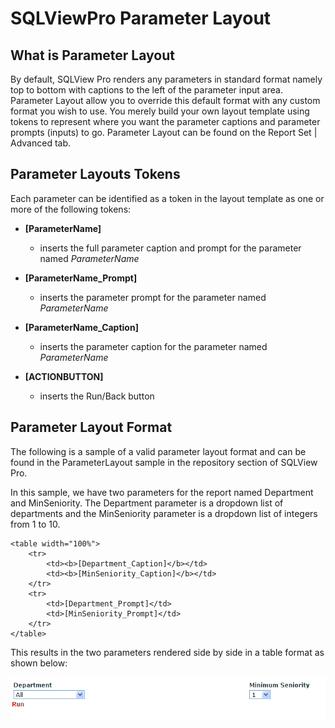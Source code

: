 # SQLViewPro Parameter Layout 

## What is Parameter Layout

By default, SQLView Pro renders any parameters in standard format namely
top to bottom with captions to the left of the parameter input area.
Parameter Layout allow you to override this default format with any
custom format you wish to use. You merely build your own layout template
using tokens to represent where you want the parameter captions and
parameter prompts (inputs) to go. Parameter Layout can be found on the
Report Set | Advanced tab.

## Parameter Layouts Tokens

Each parameter can be identified as a token in the layout template as
one or more of the following tokens:

-   **[ParameterName]**
    -   inserts the full parameter caption and prompt for the parameter
        named *ParameterName*

-   **[ParameterName\_Prompt]**
    -   inserts the parameter prompt for the parameter named
        *ParameterName*

-   **[ParameterName\_Caption]**
    -   inserts the parameter caption for the parameter named
        *ParameterName*

-   **[ACTIONBUTTON]**
    -   inserts the Run/Back button

## Parameter Layout Format

The following is a sample of a valid parameter layout format and can be
found in the ParameterLayout sample in the repository section of SQLView
Pro.

In this sample, we have two parameters for the report named Department
and MinSeniority. The Department parameter is a dropdown list of
departments and the MinSeniority parameter is a dropdown list of
integers from 1 to 10.

	<table width="100%">
		<tr>
			<td><b>[Department_Caption]</b></td>
			<td><b>[MinSeniority_Caption]</b></td>
		</tr>
		<tr>
			<td>[Department_Prompt]</td>
			<td>[MinSeniority_Prompt]</td>
		</tr>
	</table>

This results in the two parameters rendered side by side in a table
format as shown below:

![Parameter Layout Results](images\Parameter_LayoutResults1.png)
